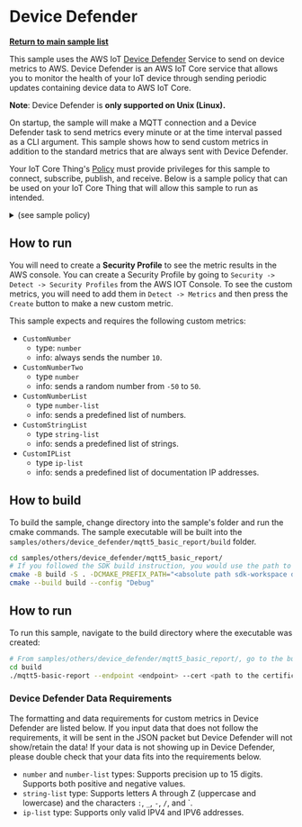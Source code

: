 # Device Defender

[**Return to main sample list**](../../../README.md)

This sample uses the AWS IoT [Device Defender](https://aws.amazon.com/iot-device-defender/) Service to send on device metrics to AWS. Device Defender is an AWS IoT Core service that allows you to monitor the health of your IoT device through sending periodic updates containing device data to AWS IoT Core.

**Note**: Device Defender is **only supported on Unix (Linux).**

On startup, the sample will make a MQTT connection and a Device Defender task to send metrics every minute or at the time interval passed as a CLI argument. This sample shows how to send custom metrics in addition to the standard metrics that are always sent with Device Defender.

Your IoT Core Thing's [Policy](https://docs.aws.amazon.com/iot/latest/developerguide/iot-policies.html) must provide privileges for this sample to connect, subscribe, publish, and receive. Below is a sample policy that can be used on your IoT Core Thing that will allow this sample to run as intended.

<details>
<summary>(see sample policy)</summary>
<pre>
{
  "Version": "2012-10-17",
  "Statement": [
    {
      "Effect": "Allow",
      "Action": [
        "iot:Publish",
        "iot:Subscribe",
        "iot:RetainPublish"
      ],
      "Resource": "arn:aws:iot:<b>region</b>:<b>account</b>:*/$aws/things/*/defender/metrics/*"
    },
    {
      "Effect": "Allow",
      "Action": "iot:Connect",
      "Resource": "arn:aws:iot:<b>region</b>:<b>account</b>:client-*"
    }
  ]
}
</pre>

Replace with the following with the data from your AWS account:
* `<region>`: The AWS IoT Core region where you created your AWS IoT Core thing you wish to use with this sample. For example `us-east-1`.
* `<account>`: Your AWS IoT Core account ID. This is the set of numbers in the top right next to your AWS account name when using the AWS IoT Core website.

Note that in a real application, you may want to avoid the use of wildcards in your ClientID or use them selectively. Please follow best practices when working with AWS on production applications using the SDK. Also, for the purposes of this sample, please make sure your policy allows a client ID of `test-*` to connect or use `--client_id <client ID here>` to send the client ID your policy supports.

</details>

## How to run

You will need to create a **Security Profile** to see the metric results in the AWS console. You can create a Security Profile by going to `Security -> Detect -> Security Profiles` from the AWS IOT Console. To see the custom metrics, you will need to add them in `Detect -> Metrics` and then press the `Create` button to make a new custom metric.

This sample expects and requires the following custom metrics:
* `CustomNumber`
  * type: `number`
  * info: always sends the number `10`.
* `CustomNumberTwo`
  * type `number`
  * info: sends a random number from `-50` to `50`.
* `CustomNumberList`
  * type `number-list`
  * info: sends a predefined list of numbers.
* `CustomStringList`
  * type `string-list`
  * info: sends a predefined list of strings.
* `CustomIPList`
  * type `ip-list`
  * info: sends a predefined list of documentation IP addresses.

## How to build

To build the sample, change directory into the sample's folder and run the cmake commands. The sample executable will be built into the `samples/others/device_defender/mqtt5_basic_report/build` folder.
```sh
cd samples/others/device_defender/mqtt5_basic_report/
# If you followed the SDK build instruction, you would use the path to `sdk-workspace` folder for `CMAKE_PREFIX_PATH` here
cmake -B build -S . -DCMAKE_PREFIX_PATH="<absolute path sdk-workspace dir>" -DCMAKE_BUILD_TYPE="Debug" .
cmake --build build --config "Debug"
```

## How to run

To run this sample, navigate to the build directory where the executable was created:

```sh
# From samples/others/device_defender/mqtt5_basic_report/, go to the build directory
cd build
./mqtt5-basic-report --endpoint <endpoint> --cert <path to the certificate> --key <path to the private key> --thing_name <thing name>
```

### Device Defender Data Requirements

The formatting and data requirements for custom metrics in Device Defender are listed below. If you input data that does not follow the requirements, it will be sent in the JSON packet but Device Defender will not show/retain the data! If your data is not showing up in Device Defender, please double check that your data fits into the requirements below.

* `number` and `number-list` types: Supports precision up to 15 digits. Supports both positive and negative values.
* `string-list` type: Supports letters A through Z (uppercase and lowercase) and the characters `:`, `_`, `-`, `/`, and `.
* `ip-list` type: Supports only valid IPV4 and IPV6 addresses.
